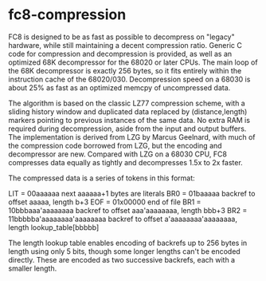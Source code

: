 # fc8-compression
FC8 is designed to be as fast as possible to decompress on "legacy" hardware, while still maintaining a decent compression ratio. Generic C code for compression and decompression is provided, as well as an optimized 68K decompressor for the 68020 or later CPUs. The main loop of the 68K decompressor is exactly 256 bytes, so it fits entirely within the instruction cache of the 68020/030. Decompression speed on a 68030 is about 25% as fast as an optimized memcpy of uncompressed data.

The algorithm is based on the classic LZ77 compression scheme, with a sliding history window and duplicated data replaced by (distance,length) markers pointing to previous instances of the same data. No extra RAM is required during decompression, aside from the input and output buffers. The implementation is derived from LZG by Marcus Geelnard, with much of the compression code borrowed from LZG, but the encoding and decompressor are new. Compared with LZG on a 68030 CPU, FC8 compresses data equally as tightly and decompresses 1.5x to 2x faster.

The compressed data is a series of tokens in this format:

LIT = 00aaaaaa  next aaaaaa+1 bytes are literals
BR0 = 01baaaaa  backref to offset aaaaa, length b+3
EOF = 01x00000  end of file
BR1 = 10bbbaaa'aaaaaaaa   backref to offset aaa'aaaaaaaa, length bbb+3
BR2 = 11bbbbba'aaaaaaaa'aaaaaaaa   backref to offset a'aaaaaaaa'aaaaaaaa, length lookup_table[bbbbb]

The length lookup table enables encoding of backrefs up to 256 bytes in length using only 5 bits, though some longer lengths can't be encoded directly. These are encoded as two successive backrefs, each with a smaller length.
